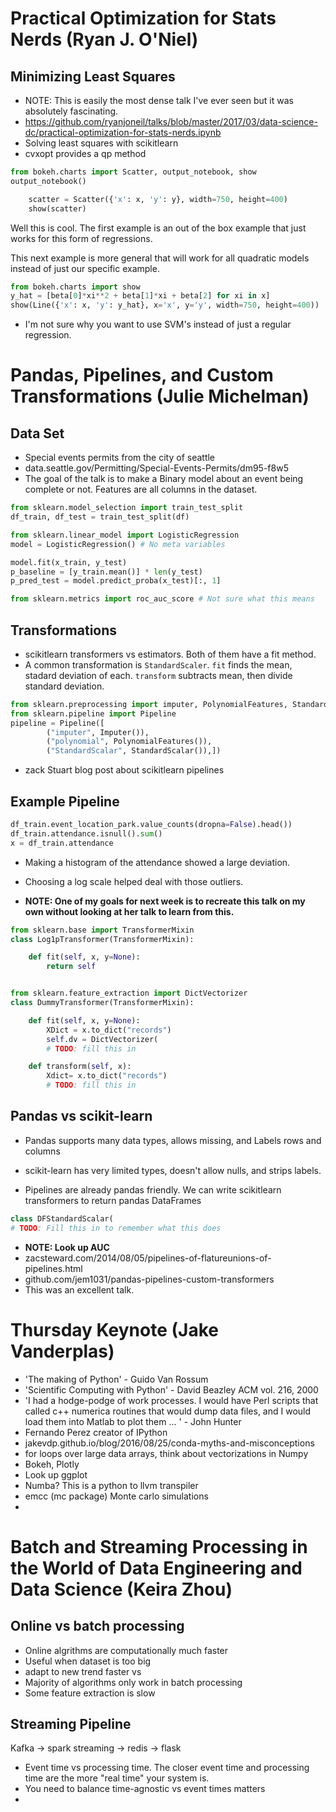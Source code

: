 # Practical Optimization for Stats Nerds (Ryan J. O'Niel)

## Minimizing Least Squares
* NOTE: This is easily the most dense talk I've ever seen but it was absolutely
fascinating.
* https://github.com/ryanjoneil/talks/blob/master/2017/03/data-science-dc/practical-optimization-for-stats-nerds.ipynb
* Solving least squares with scikitlearn
* cvxopt provides a qp method


```py
from bokeh.charts import Scatter, output_notebook, show
output_notebook()

    scatter = Scatter({'x': x, 'y': y}, width=750, height=400)
    show(scatter)
```

Well this is cool. The first example is an out of the box example that just
works for this form of regressions.

This next example is more general that will work for all quadratic models
instead of just our specific example.
```py
from bokeh.charts import show
y_hat = [beta[0]*xi**2 + beta[1]*xi + beta[2] for xi in x]
show(Line({'x': x, 'y': y_hat}, x='x', y='y', width=750, height=400))
```

* I'm not sure why you want to use SVM's instead of just a regular regression.

# Pandas, Pipelines, and Custom Transformations (Julie Michelman)
## Data Set
* Special events permits  from the city of seattle
* data.seattle.gov/Permitting/Special-Events-Permits/dm95-f8w5
* The goal of the talk is to make a Binary model about an event being complete
or not. Features are all columns in the dataset.
```py
from sklearn.model_selection import train_test_split
df_train, df_test = train_test_split(df)
```

```py
from sklearn.linear_model import LogisticRegression
model = LogisticRegression() # No meta variables

model.fit(x_train, y_test)
p_baseline = [y_train.mean()] * len(y_test)
p_pred_test = model.predict_proba(x_test)[:, 1]
```

```py
from sklearn.metrics import roc_auc_score # Not sure what this means
```

## Transformations
* scikitlearn transformers vs estimators. Both of them have a fit method.
* A common transformation is `StandardScaler`. `fit` finds the mean, stadard
deviation of each. `transform` subtracts mean, then divide standard deviation.

```py
from sklearn.preprocessing import imputer, PolynomialFeatures, StandardScaler
from sklearn.pipeline import Pipeline
pipeline = Pipeline([
        ("imputer", Imputer()),
        ("polynomial", PolynomialFeatures()),
        ("StandardScalar", StandardScalar()),])
```

* zack Stuart blog post about scikitlearn pipelines

## Example Pipeline
```py
df_train.event_location_park.value_counts(dropna=False).head())
df_train.attendance.isnull().sum()
x = df_train.attendance
```

* Making a histogram of the attendance showed a large deviation.
* Choosing a log scale helped deal with those outliers.

* **NOTE: One of my goals for next week is to recreate this talk on my own
without looking at her talk to learn from this.**

```py
from sklearn.base import TransformerMixin
class Log1pTransformer(TransformerMixin):

    def fit(self, x, y=None):
        return self


from sklearn.feature_extraction import DictVectorizer
class DummyTransformer(TransformerMixin):

    def fit(self, x, y=None):
        XDict = x.to_dict("records")
        self.dv = DictVectorizer(
        # TODO: fill this in

    def transform(self, x):
        Xdict= x.to_dict("records")
        # TODO: fill this in
```

## Pandas vs scikit-learn
* Pandas supports many data types, allows missing, and Labels rows and columns
* scikit-learn has very limited types, doesn't allow nulls, and strips labels.

* Pipelines are already pandas friendly. We can write scikitlearn transformers
to return pandas DataFrames

```py
class DFStandardScalar(
# TODO: Fill this in to remember what this does
```

* **NOTE: Look up AUC**
* zacsteward.com/2014/08/05/pipelines-of-flatureunions-of-pipelines.html
* github.com/jem1031/pandas-pipelines-custom-transformers
* This was an excellent talk.

# Thursday Keynote (Jake Vanderplas)
* 'The making of Python' - Guido Van Rossum
* 'Scientific Computing with Python' - David Beazley ACM vol. 216, 2000
* 'I had a hodge-podge of work processes. I would have Perl scripts that called
c++ numerica routines that would dump data files, and I would load them into
Matlab to plot them ... ' - John Hunter
* Fernando Perez creator of IPython
* jakevdp.github.io/blog/2016/08/25/conda-myths-and-misconceptions
* for loops over large data arrays, think about vectorizations in Numpy
* Bokeh, Plotly
* Look up ggplot
* Numba? This is a python to llvm transpiler
* emcc (mc package) Monte carlo simulations
* 

# Batch and Streaming Processing in the World of Data Engineering and Data Science (Keira Zhou)
## Online vs batch processing
* Online algrithms are computationally much faster
* Useful when dataset is too big
* adapt to new trend faster
vs
* Majority of algorithms only work in batch processing
* Some feature extraction is slow

## Streaming Pipeline
Kafka -> spark streaming -> redis -> flask
* Event time vs processing time. The closer event time and processing time are
the more "real time" your system is.
* You need to balance time-agnostic vs event times matters
* 

